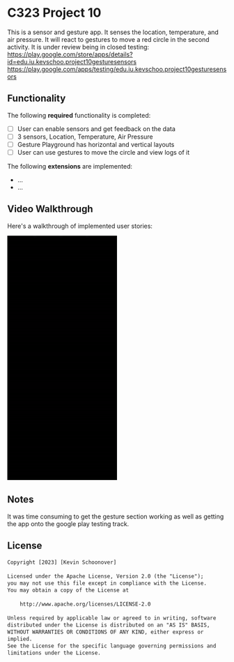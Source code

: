 # C323 Project 10

This is a sensor and gesture app. It senses the location, temperature, and air pressure. It will react to gestures to move a red circle in the second activity.
It is under review being in closed testing: 
https://play.google.com/store/apps/details?id=edu.iu.kevschoo.project10gesturesensors
https://play.google.com/apps/testing/edu.iu.kevschoo.project10gesturesensors

## Functionality 

The following **required** functionality is completed:

* [ ] User can enable sensors and get feedback on the data
* [ ] 3 sensors, Location, Temperature, Air Pressure
* [ ] Gesture Playground has horizontal and vertical layouts
* [ ] User can use gestures to move the circle and view logs of it

The following **extensions** are implemented:

* ...
* ...

## Video Walkthrough

Here's a walkthrough of implemented user stories:

<img src='walkthrough.gif' title='Video Walkthrough' width='50%' alt='Video Walkthrough' />


## Notes

It was time consuming to get the gesture section working as well as getting the app onto the google play testing track.

## License

    Copyright [2023] [Kevin Schoonover]

    Licensed under the Apache License, Version 2.0 (the "License");
    you may not use this file except in compliance with the License.
    You may obtain a copy of the License at

        http://www.apache.org/licenses/LICENSE-2.0

    Unless required by applicable law or agreed to in writing, software
    distributed under the License is distributed on an "AS IS" BASIS,
    WITHOUT WARRANTIES OR CONDITIONS OF ANY KIND, either express or implied.
    See the License for the specific language governing permissions and
    limitations under the License.
